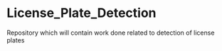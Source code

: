 # License_Plate_Detection
Repository which will contain work done related to detection of license plates
